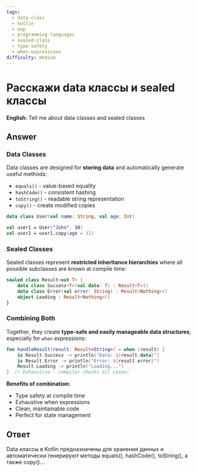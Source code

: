 ```yaml
---
tags:
  - data-class
  - kotlin
  - oop
  - programming-languages
  - sealed-class
  - type-safety
  - when-expressions
difficulty: medium
---
```


# Расскажи data классы и sealed классы

**English**: Tell me about data classes and sealed classes

## Answer

### Data Classes

Data classes are designed for **storing data** and automatically generate useful methods:
- `equals()` - value-based equality
- `hashCode()` - consistent hashing
- `toString()` - readable string representation
- `copy()` - create modified copies

```kotlin
data class User(val name: String, val age: Int)

val user1 = User("John", 30)
val user2 = user1.copy(age = 31)
```

### Sealed Classes

Sealed classes represent **restricted inheritance hierarchies** where all possible subclasses are known at compile time:

```kotlin
sealed class Result<out T> {
    data class Success<T>(val data: T) : Result<T>()
    data class Error(val error: String) : Result<Nothing>()
    object Loading : Result<Nothing>()
}
```

### Combining Both

Together, they create **type-safe and easily manageable data structures**, especially for `when` expressions:

```kotlin
fun handleResult(result: Result<String>) = when (result) {
    is Result.Success -> println("Data: ${result.data}")
    is Result.Error -> println("Error: ${result.error}")
    Result.Loading -> println("Loading...")
}  // Exhaustive - compiler checks all cases!
```

**Benefits of combination:**
- Type safety at compile time
- Exhaustive when expressions
- Clean, maintainable code
- Perfect for state management

## Ответ

Data классы в Kotlin предназначены для хранения данных и автоматически генерируют методы equals(), hashCode(), toString(), а также copy()...

